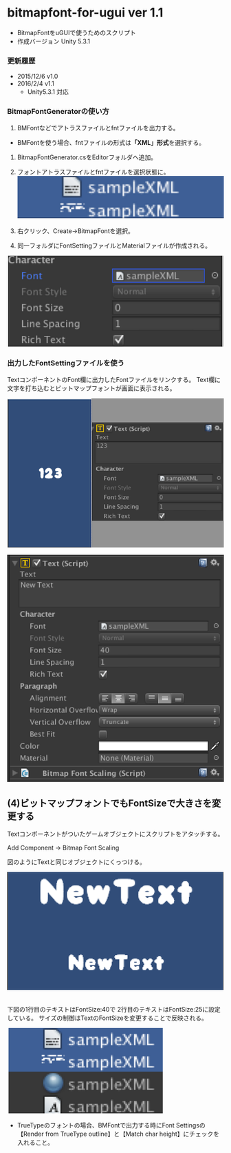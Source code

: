 ﻿# bitmapfont-for-ugui ver 1.1

- BitmapFontをuGUIで使うためのスクリプト
- 作成バージョン Unity 5.3.1

### 更新履歴
- 2015/12/6 v1.0
- 2016/2/4 v1.1 
  - Unity5.3.1 対応

### BitmapFontGeneratorの使い方
1. BMFontなどでアトラスファイルとfntファイルを出力する。
  - BMFontを使う場合、fntファイルの形式は<b>「XML」形式</b>を選択する。

1. BitmapFontGenerator.csをEditorフォルダへ追加。

1. フォントアトラスファイルとfntファイルを選択状態に。
![ss1.png](./Docs/ss1.png)

1. 右クリック、Create→BitmapFontを選択。

1. 同一フォルダにFontSettingファイルとMaterialファイルが作成される。

![ss2.png](./Docs/ss2.png)

### 出力したFontSettingファイルを使う
TextコンポーネントのFont欄に出力したFontファイルをリンクする。
Text欄に文字を打ち込むとビットマップフォントが画面に表示される。

![ss3.png](./Docs/ss3.png)

![ss4.png](./Docs/ss4.png)

(4)ビットマップフォントでもFontSizeで大きさを変更する
-----

Textコンポーネントがついたゲームオブジェクトにスクリプトをアタッチする。

Add Component -> Bitmap Font Scaling

図のようにTextと同じオブジェクトにくっつける。

![ss5.png](./Docs/ss5.png)

<br>
下図の1行目のテキストはFontSize:40で
2行目のテキストはFontSize:25に設定している。
サイズの制御はTextのFontSizeを変更することで反映される。

![ss6.png](./Docs/ss6.png)

- TrueTypeのフォントの場合、BMFontで出力する時にFont Settingsの【Render from TrueType outline】と【Match char height】にチェックを入れること。

